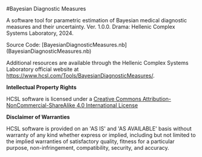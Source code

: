 #Bayesian Diagnostic Measures

A software tool for parametric estimation of Bayesian medical diagnostic measures and their uncertainty. Ver. 1.0.0. Drama: Hellenic Complex Systems Laboratory, 2024.

Source Code: [BayesianDiagnosticMeasures.nb] (BayesianDiagnosticMeasures.nb)

Additional resources are available through the Hellenic Complex Systems Laboratory official website at https://www.hcsl.com/Tools/BayesianDiagnosticMeasures/.

**Intellectual Property Rights**

HCSL software is licensed under a [Creative Commons Attribution-NonCommercial-ShareAlike 4.0 International License](https://creativecommons.org/licenses/by-nc-sa/4.0/)

**Disclaimer of Warranties**

HCSL software is provided on an 'AS IS' and 'AS AVAILABLE' basis without warranty of any kind whether express or implied, including but not limited to the implied warranties of satisfactory quality, fitness for a particular purpose, non-infringement, compatibility, security, and accuracy.